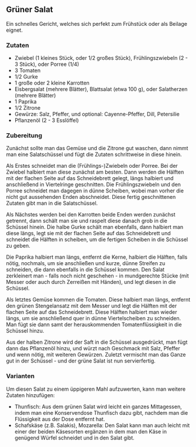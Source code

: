 ## Grüner Salat

Ein schnelles Gericht, welches sich perfekt zum Frühstück oder als Beilage eignet.

### Zutaten

* Zwiebel (1 kleines Stück, oder 1/2 großes Stück), Frühlingszwiebeln (2 - 3 Stück), oder Porree (1/4)
* 3 Tomaten
* 1/2 Gurke
* 1 große oder 2 kleine Karrotten
* Eisbergsalat (mehrere Blätter), Blattsalat (etwa 100 g), oder Salatherzen (mehrere Blätter)
* 1 Paprika
* 1/2 Zitrone
* Gewürze: Salz, Pfeffer, und optional: Cayenne-Pfeffer, Dill, Petersilie
* Pflanzenöl (2 - 3 Esslöffel)

### Zubereitung

Zunächst sollte man das Gemüse und die Zitrone gut waschen, dann nimmt man eine Salatschüssel und fügt die Zutaten schrittweise in diese hinein.

Als Erstes schneidet man die (Frühlings-)Zwiebeln oder Porree. Bei der Zwiebel halbiert man diese zunächst am besten.
Dann werden die Hälften mit der flachen Seite auf das Schneidebrett gelegt, längs halbiert und anschließend in Viertelringe geschnitten.
Die Frühlingszwiebeln und den Porree schneidet man dagegen in dünne Scheiben, wobei man vorher die nicht gut aussehenden Enden abschneidet.
Diese fertig geschnittenen Zutaten gibt man in die Salatschüssel.

Als Nächstes werden bei den Karrotten beide Enden werden zunächst getrennt, dann schält man sie und raspelt diese danach grob in die Schüssel hinein.
Die halbe Gurke schält man ebenfalls, dann halbiert man diese längs, legt sie mit der flachen Seite auf das Schneidebrett und schneidet die Hälften in scheiben,
um die fertigen Scheiben in die Schüssel zu geben.

Die Paprika halbiert man längs, entfernt die Kerne, halbiert die Hälften, falls nötig, nochmals, um sie anschließen und kurze, dünne Streifen zu schneiden, die dann
ebenfalls in die Schüssel kommen. Den Salat zerkleinert man - falls noch nicht geschehen - in mundgerechte Stücke (mit Messer oder auch durch Zerreißen mit Händen),
und legt diesen in die Schüssel.

Als letztes Gemüse kommen die Tomaten. Diese halbiert man längs, entfernt den grünen Stengelansatz mit dem Messer und legt die Hälften mit der flachen
Seite auf das Schneidebrett. Diese Hälften halbiert man wieder längs, um sie anschließend quer in dünne Viertelscheiben zu schneiden. Man fügt sie dann samt der herauskommenden
Tomatenflüssigkeit in die Schüssel hinzu.

Aus der halben Zitrone wird der Saft in die Schüssel ausgedrückt, man fügt dann das Pflanzenöl hinzu, und würzt nach Geschmack mit Salz, Pfeffer und wenn nötig, mit
weiteren Gewürzen. Zuletzt vermischt man das Ganze gut in der Schüssel - und der grüne Salat ist nun servierfertig.

### Varianten

Um diesen Salat zu einem üppigeren Mahl aufzuwerten, kann man weitere Zutaten hinzufügen:

* Thunfisch: Aus dem grünen Salat wird leicht ein ganzes Mittagessen, indem man eine Konservendose Thunfisch dazu gibt, nachdem man die Flüssigkeit aus der Dose entfernt hat.
* Schafskäse (z.B. Salakis), Mozarella: Den Salat kann man auch leicht mit einer der beiden Käsesorten ergänzen
in dem man den Käse in genügend Würfel schneidet und in den Salat gibt.
